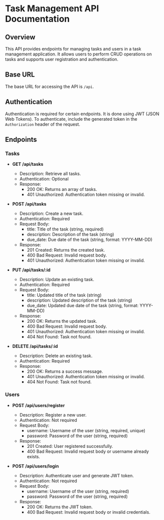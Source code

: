 # Task Management API Documentation

## Overview

This API provides endpoints for managing tasks and users in a task management application. It allows users to perform CRUD operations on tasks and supports user registration and authentication.

## Base URL

The base URL for accessing the API is `/api`.

## Authentication

Authentication is required for certain endpoints. It is done using JWT (JSON Web Tokens). To authenticate, include the generated token in the `Authorization` header of the request.

## Endpoints

### Tasks

- **GET /api/tasks**
  - Description: Retrieve all tasks.
  - Authentication: Optional
  - Response:
    - 200 OK: Returns an array of tasks.
    - 401 Unauthorized: Authentication token missing or invalid.

- **POST /api/tasks**
  - Description: Create a new task.
  - Authentication: Required
  - Request Body:
    - title: Title of the task (string, required)
    - description: Description of the task (string)
    - due_date: Due date of the task (string, format: YYYY-MM-DD)
  - Response:
    - 201 Created: Returns the created task.
    - 400 Bad Request: Invalid request body.
    - 401 Unauthorized: Authentication token missing or invalid.

- **PUT /api/tasks/:id**
  - Description: Update an existing task.
  - Authentication: Required
  - Request Body:
    - title: Updated title of the task (string)
    - description: Updated description of the task (string)
    - due_date: Updated due date of the task (string, format: YYYY-MM-DD)
  - Response:
    - 200 OK: Returns the updated task.
    - 400 Bad Request: Invalid request body.
    - 401 Unauthorized: Authentication token missing or invalid.
    - 404 Not Found: Task not found.

- **DELETE /api/tasks/:id**
  - Description: Delete an existing task.
  - Authentication: Required
  - Response:
    - 200 OK: Returns a success message.
    - 401 Unauthorized: Authentication token missing or invalid.
    - 404 Not Found: Task not found.

### Users

- **POST /api/users/register**
  - Description: Register a new user.
  - Authentication: Not required
  - Request Body:
    - username: Username of the user (string, required, unique)
    - password: Password of the user (string, required)
  - Response:
    - 201 Created: User registered successfully.
    - 400 Bad Request: Invalid request body or username already exists.

- **POST /api/users/login**
  - Description: Authenticate user and generate JWT token.
  - Authentication: Not required
  - Request Body:
    - username: Username of the user (string, required)
    - password: Password of the user (string, required)
  - Response:
    - 200 OK: Returns the JWT token.
    - 400 Bad Request: Invalid request body or invalid credentials.

